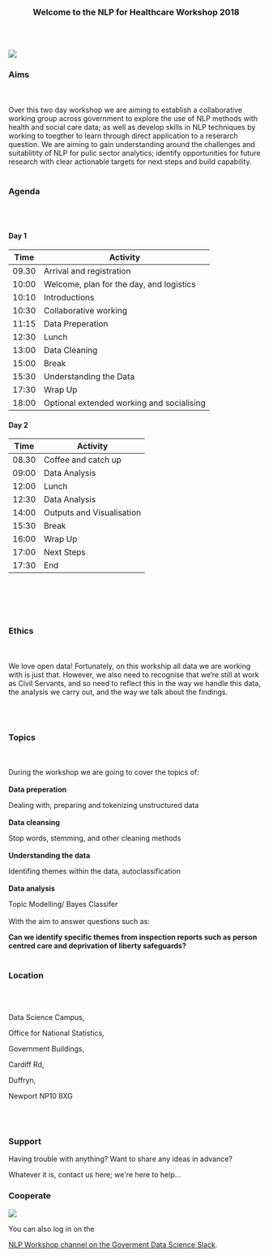 <h3>
<p align="center"> Welcome to the NLP for Healthcare Workshop 2018 </p>
</h3>



<br><br>




![](https://datasciencecampus.ons.gov.uk/wp-content/uploads/sites/10/2017/03/data-science-icons-630x384-2-630x384.jpg)



 

### Aims
<br><br>
Over this two day workshop we are aiming to establish a collaborative working group across government to explore the use of NLP methods with health and social care data; as well as develop skills in NLP techniques by working to toegther to learn through direct application to a reserarch question. We are aiming to gain understanding around the challenges and suitablitity of NLP for pulic sector analytics; identify opportunities for future research with clear actionable targets for next steps and build capability. 
<br><br>

### Agenda
<br><br>

#### Day 1

| Time          |      Activity              |
| ------------- | ---------------------------|
| 09.30         | Arrival and registration   |
| 10:00         | Welcome, plan for the day, and logistics  |
| 10:10         | Introductions   |
| 10:30         | Collaborative working  |
| 11:15         | Data Preperation |
| 12:30         | Lunch |
| 13:00         | Data Cleaning  |
| 15:00         | Break  |
| 15:30         | Understanding the Data  |
| 17:30         | Wrap Up |
| 18:00         | Optional extended working and socialising |


#### Day 2

| Time          |      Activity              |
| ------------- | ---------------------------|
| 08.30         | Coffee and catch up   |
| 09:00         | Data Analysis |
| 12:00         | Lunch |
| 12:30         | Data Analysis  |
| 14:00         | Outputs and Visualisation |
| 15:30         | Break  |
| 16:00         | Wrap Up  |
| 17:00         | Next Steps |
| 17:30         | End |


<br>


<br><br>

### Ethics

<br><br>
We love open data! Fortunately, on this workship all data we are working with is just that. However, we also need to recognise that we’re still at work as Civil Servants, and so need to reflect this in the way we handle this data, the analysis we carry out, and the way we talk about the findings. 



<br><br>
### Topics
<br><br>
During the workshop we are going to cover the topics of:
<br><br>
**Data preperation**

Dealing with, preparing and tokenizing unstructured data
<br><br>
**Data cleansing**

Stop words, stemming, and other cleaning methods
<br><br>
**Understanding the data**

Identifing themes within the data, autoclassification
<br><br>
**Data analysis**

Topic Modelling/ Bayes Classifer 
<br><br>
With the aim to answer questions such as:

**Can we identify specific themes from inspection reports such as person centred care and deprivation of liberty safeguards?**
<br><br>

### Location
<br><br>

Data Science Campus, 

Office for National Statistics, 

Government Buildings,

Cardiff Rd, 

Duffryn, 

Newport NP10 8XG


<br><br>



### Support 
Having trouble with anything? Want to share any ideas in advance?

Whatever it is, contact us here; we're here to help...
### Cooperate  

![](https://s14.postimg.org/7jj4djf3h/slack-icon-10645.png)

You can also log in on the 

[NLP Workshop channel on the Goverment Data Science Slack](https://govdatascience.slack.com/messages/G9U8FQ11A/).    


